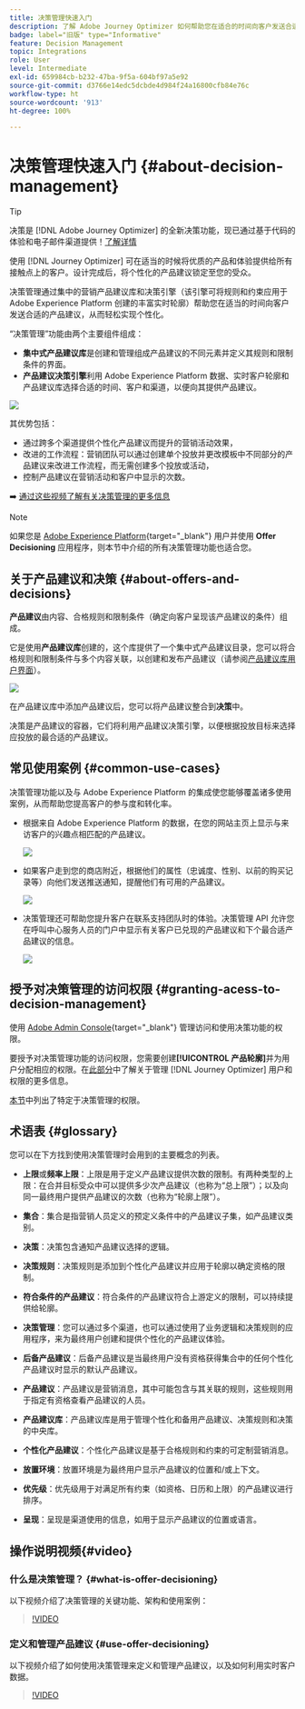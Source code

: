 ```yaml
---
title: 决策管理快速入门
description: 了解 Adobe Journey Optimizer 如何帮助您在适合的时间向客户发送合适的产品建议
badge: label="旧版" type="Informative"
feature: Decision Management
topic: Integrations
role: User
level: Intermediate
exl-id: 659984cb-b232-47ba-9f5a-604bf97a5e92
source-git-commit: d3766e14edc5dcbde4d984f24a16800cfb84e76c
workflow-type: ht
source-wordcount: '913'
ht-degree: 100%

---
```


# 决策管理快速入门 {#about-decision-management}

>[!TIP]
>
>决策是 [!DNL Adobe Journey Optimizer] 的全新决策功能，现已通过基于代码的体验和电子邮件渠道提供！[了解详情](../../experience-decisioning/gs-experience-decisioning.md)

使用 [!DNL Journey Optimizer] 可在适当的时候将优质的产品和体验提供给所有接触点上的客户。设计完成后，将个性化的产品建议锁定至您的受众。

决策管理通过集中的营销产品建议库和决策引擎（该引擎可将规则和约束应用于 Adobe Experience Platform 创建的丰富实时轮廓）帮助您在适当的时间向客户发送合适的产品建议，从而轻松实现个性化。

“决策管理”功能由两个主要组件组成：

* **集中式产品建议库**&#x200B;是创建和管理组成产品建议的不同元素并定义其规则和限制条件的界面。
* **产品建议决策引擎**&#x200B;利用 Adobe Experience Platform 数据、实时客户轮廓和产品建议库选择合适的时间、客户和渠道，以便向其提供产品建议。

![](../assets/architecture.png)

其优势包括：

* 通过跨多个渠道提供个性化产品建议而提升的营销活动效果，
* 改进的工作流程：营销团队可以通过创建单个投放并更改模板中不同部分的产品建议来改进工作流程，而无需创建多个投放或活动，
* 控制产品建议在营销活动和客户中显示的次数。

➡️ [通过这些视频了解有关决策管理的更多信息](#video)

>[!NOTE]
>
>如果您是 [Adobe Experience Platform](https://experienceleague.adobe.com/docs/experience-platform/landing/home.html?lang=zh-Hans){target="_blank"} 用户并使用 **Offer Decisioning** 应用程序，则本节中介绍的所有决策管理功能也适合您。

## 关于产品建议和决策 {#about-offers-and-decisions}

**产品建议**&#x200B;由内容、合格规则和限制条件（确定向客户呈现该产品建议的条件）组成。

它是使用&#x200B;**产品建议库**&#x200B;创建的，这个库提供了一个集中式产品建议目录，您可以将合格规则和限制条件与多个内容关联，以创建和发布产品建议（请参阅[产品建议库用户界面](../get-started/user-interface.md)）。

![](../assets/offer_structure.png)

在产品建议库中添加产品建议后，您可以将产品建议整合到&#x200B;**决策**&#x200B;中。

决策是产品建议的容器，它们将利用产品建议决策引擎，以便根据投放目标来选择应投放的最合适的产品建议。

## 常见使用案例 {#common-use-cases}

决策管理功能以及与 Adobe Experience Platform 的集成使您能够覆盖诸多使用案例，从而帮助您提高客户的参与度和转化率。

* 根据来自 Adobe Experience Platform 的数据，在您的网站主页上显示与来访客户的兴趣点相匹配的产品建议。

  ![](../assets/website.png)

* 如果客户走到您的商店附近，根据他们的属性（忠诚度、性别、以前的购买记录等）向他们发送推送通知，提醒他们有可用的产品建议。

  ![](../assets/push_sample.png)

* 决策管理还可帮助您提升客户在联系支持团队时的体验。决策管理 API 允许您在呼叫中心服务人员的门户中显示有关客户已兑现的产品建议和下个最合适产品建议的信息。

  ![](../../assets/do-not-localize/call-center.png)

## 授予对决策管理的访问权限 {#granting-acess-to-decision-management}

使用 [Adobe Admin Console](https://helpx.adobe.com/cn/enterprise/managing/user-guide.html){target="_blank"} 管理访问和使用决策功能的权限。

要授予对决策管理功能的访问权限，您需要创建&#x200B;**[!UICONTROL 产品轮廓]**&#x200B;并为用户分配相应的权限。在[此部分](../../administration/permissions.md)中了解关于管理 [!DNL Journey Optimizer] 用户和权限的更多信息。

[本节](../../administration/high-low-permissions.md#decisions-permissions)中列出了特定于决策管理的权限。

## 术语表 {#glossary}

您可以在下方找到使用决策管理时会用到的主要概念的列表。

* **上限**&#x200B;或&#x200B;**频率上限**：上限是用于定义产品建议提供次数的限制。有两种类型的上限：在合并目标受众中可以提供多少次产品建议（也称为“总上限”）；以及向同一最终用户提供产品建议的次数（也称为“轮廓上限”）。

* **集合**：集合是指营销人员定义的预定义条件中的产品建议子集，如产品建议类别。

* **决策**：决策包含通知产品建议选择的逻辑。

* **决策规则**：决策规则是添加到个性化产品建议并应用于轮廓以确定资格的限制。

* **符合条件的产品建议**：符合条件的产品建议符合上游定义的限制，可以持续提供给轮廓。

* **决策管理**：您可以通过多个渠道，也可以通过使用了业务逻辑和决策规则的应用程序，来为最终用户创建和提供个性化的产品建议体验。

* **后备产品建议**：后备产品建议是当最终用户没有资格获得集合中的任何个性化产品建议时显示的默认产品建议。

* **产品建议**：产品建议是营销消息，其中可能包含与其关联的规则，这些规则用于指定有资格查看产品建议的人员。

* **产品建议库**：产品建议库是用于管理个性化和备用产品建议、决策规则和决策的中央库。

* **个性化产品建议**：个性化产品建议是基于合格规则和约束的可定制营销消息。

* **放置环境**：放置环境是为最终用户显示产品建议的位置和/或上下文。

* **优先级**：优先级用于对满足所有约束（如资格、日历和上限）的产品建议进行排序。

* **呈现**：呈现是渠道使用的信息，如用于显示产品建议的位置或语言。

## 操作说明视频{#video}

### 什么是决策管理？ {#what-is-offer-decisioning}

以下视频介绍了决策管理的关键功能、架构和使用案例：

>[!VIDEO](https://video.tv.adobe.com/v/340414?quality=12&learn=on&captions=chi_hans)

### 定义和管理产品建议 {#use-offer-decisioning}

以下视频介绍了如何使用决策管理来定义和管理产品建议，以及如何利用实时客户数据。

>[!VIDEO](https://video.tv.adobe.com/v/340353?quality=12&learn=on&captions=chi_hans)


